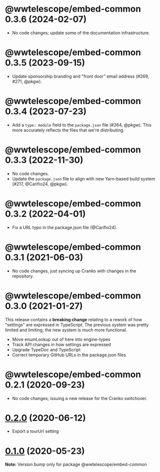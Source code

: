 # @wwtelescope/embed-common 0.3.6 (2024-02-07)

- No code changes; update some of the documentation infrastructure.


# @wwtelescope/embed-common 0.3.5 (2023-09-15)

- Update sponsorship branding and "front door" email address (#269, #271, @pkgw).


# @wwtelescope/embed-common 0.3.4 (2023-07-23)

- Add a `type: module` field to the `package.json` file (#264, @pkgw). This more
  accurately reflects the files that we're distributing.


# @wwtelescope/embed-common 0.3.3 (2022-11-30)

- No code changes.
- Update the `package.json` file to align with new Yarn-based build system (#217, @Carifio24, @pkgw).


# @wwtelescope/embed-common 0.3.2 (2022-04-01)

- Fix a URL typo in the package.json file (@Carifio24).


# @wwtelescope/embed-common 0.3.1 (2021-06-03)

- No code changes, just syncing up Cranko with changes in the repository.


# @wwtelescope/embed-common 0.3.0 (2021-01-27)

This release contains a **breaking change** relating to a rework of how
"settings" are expressed in TypeScript. The previous system was pretty limited
and limiting; the new system is much more functional.

- Move enumLookup out of here into engine-types
- Track API changes in how settings are expressed
- Upgrade TypeDoc and TypeScript
- Correct temporary GitHub URLs in the package.json files


# @wwtelescope/embed-common 0.2.1 (2020-09-23)

- No code changes; issuing a new release for the Cranko switchover.


# [0.2.0](https://github.com/pkgw/wwt-webgl-engine/compare/@wwtelescope/embed-common@0.2.0-beta.0...@wwtelescope/embed-common@0.2.0) (2020-06-12)

- Export a tourUrl setting


# [0.1.0](https://github.com/pkgw/wwt-webgl-engine/compare/@wwtelescope/embed-common@0.1.0-beta.0...@wwtelescope/embed-common@0.1.0) (2020-05-23)

**Note:** Version bump only for package @wwtelescope/embed-common
